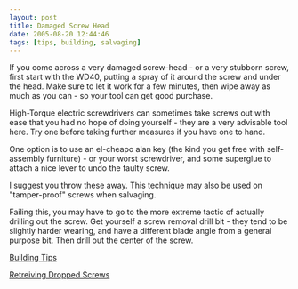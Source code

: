 ```yaml
---
layout: post
title: Damaged Screw Head
date: 2005-08-20 12:44:46
tags: [tips, building, salvaging]
---
```

If you come across a very damaged screw-head - or a very stubborn screw, first start with the WD40, putting a spray of it around the screw and under the head. Make sure to let it work for a few minutes, then wipe away as much as you can - so your tool can get good purchase.

High-Torque electric screwdrivers can sometimes take screws out with ease that you had no hope of doing yourself - they are a very advisable tool here. Try one before taking further measures if you have one to hand.

One option is to use an el-cheapo alan key (the kind you get free with self-assembly furniture) - or your worst screwdriver, and some superglue to attach a nice lever to undo the faulty screw.

I suggest you throw these away.  This technique may also be used on "tamper-proof" screws when salvaging.

Failing this, you may have to go to the more extreme tactic of actually drilling out the screw. Get yourself a screw removal drill bit - they tend to be slightly harder wearing, and have a different blade angle from a general purpose bit. Then drill out the center of the screw.

<a href="/wiki/building_tips.html" title="Hints and helpers for actually building robots, and other stuff.">Building Tips</a>

<a href="/wiki/retreiving_dropped_screws.html" title="What to do when you drop a screw, nut or bolt into the gubbins of a machine">Retreiving Dropped Screws</a>
